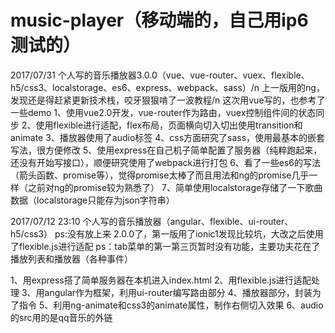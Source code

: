 # music-player（移动端的，自己用ip6测试的）

2017/07/31
个人写的音乐播放器3.0.0（vue、vue-router、vuex、flexible、h5/css3、localstorage、es6、express、webpack、sass）/n
上一版用的ng，发现还是得赶紧更新技术栈，咬牙狠狠啃了一波教程/n
这次用vue写的，也参考了一些demo
1、使用vue2.0开发，vue-router作为路由，vuex控制组件间的状态同步
2、使用flexible进行适配，flex布局，页面横向切入切出使用transition和animate
3、播放器使用了audio标签
4、css方面研究了sass，使用最基本的嵌套写法，很方便修改
5、使用express在自己机子简单配置了服务器（纯粹跑起来，还没有开始写接口），顺便研究使用了webpack进行打包
6、看了一些es6的写法（箭头函数、promise等），觉得promise太棒了而且用法和ng的promise几乎一样（之前对ng的promise较为熟悉了）
7、简单使用localstorage存储了一下歌曲数据（localstorage只能存为json字符串）


2017/07/12 23:10
个人写的音乐播放器（angular、flexible、ui-router、h5/css3）
ps:没有放上来
2.0.0了，第一版用了ionic1发现比较坑，大改之后使用了flexible.js进行适配
ps：tab菜单的第一第三页暂时没有功能，主要功夫花在了播放列表和播放器（各种事件）

1、用express搭了简单服务器在本机进入index.html
2、用flexible.js进行适配处理
3、用angular作为框架，利用ui-router编写路由部分
4、播放器部分，封装为了指令
5、利用ng-animate和css3的animate属性，制作右侧切入效果
6、audio的src用的是qq音乐的外链
